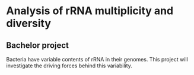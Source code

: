# Analysis of rRNA multiplicity and diversity
## Bachelor project
Bacteria have variable contents of rRNA in their genomes. 
This project will investigate the driving forces behind this variability.

 
